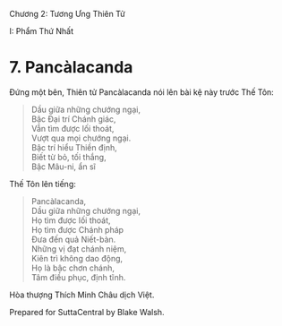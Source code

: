  

Chương 2: Tương Ưng Thiên Tử

I: Phẩm Thứ Nhất

# 7\. Pancàlacanda

Ðứng một bên, Thiên tử Pancàlacanda nói lên bài kệ này trước Thế Tôn:

> Dầu giữa những chướng ngại,  
> Bậc Ðại trí Chánh giác,  
> Vẫn tìm được lối thoát,  
> Vượt qua mọi chướng ngại.  
> Bậc trí hiểu Thiền định,  
> Biết từ bỏ, tối thắng,  
> Bậc Mâu-ni, ẩn sĩ

Thế Tôn lên tiếng:

> Pancàlacanda,  
> Dầu giữa những chướng ngại,  
> Họ tìm được lối thoát,  
> Họ tìm được Chánh pháp  
> Ðưa đến quả Niết-bàn.  
> Những vị đạt chánh niệm,  
> Kiên trì không dao động,  
> Họ là bậc chơn chánh,  
> Tâm điều phục, định tĩnh.

Hòa thượng Thích Minh Châu dịch Việt.

Prepared for SuttaCentral by Blake Walsh.
